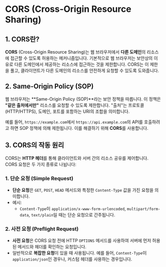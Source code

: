 # CORS (Cross-Origin Resource Sharing)

## 1. CORS란?

**CORS** (Cross-Origin Resource Sharing)는 웹 브라우저에서 **다른 도메인**의 리소스에 접근할 수 있도록 허용하는 메커니즘입니다. 기본적으로 웹 브라우저는 보안상의 이유로 다른 도메인에서 제공하는 리소스에 접근하는 것을 제한합니다. CORS는 이 제한을 풀고, 클라이언트가 다른 도메인의 리소스를 안전하게 요청할 수 있도록 도와줍니다.

## 2. Same-Origin Policy (SOP)

웹 브라우저는 **Same-Origin Policy (SOP)**라는 보안 정책을 따릅니다. 이 정책은 **"같은 출처에서만"** 리소스를 요청할 수 있도록 제한합니다. "출처"는 프로토콜(HTTP/HTTPS), 도메인, 포트를 포함하는 URI의 조합을 의미합니다.

예를 들어, `https://example.com`에서 `https://api.example.com`의 API를 호출하려고 하면 SOP 정책에 의해 제한됩니다. 이를 해결하기 위해 **CORS**를 사용합니다.

## 3. CORS의 작동 원리

CORS는 **HTTP 헤더**를 통해 클라이언트와 서버 간의 리소스 공유를 제어합니다. CORS 요청은 두 가지 종류로 나뉩니다:

### 1. 단순 요청 (Simple Request)
- **단순 요청**은 `GET`, `POST`, `HEAD` 메서드와 특정한 `Content-Type` 값을 가진 요청을 의미합니다.
- 예시:
  - `Content-Type`이 `application/x-www-form-urlencoded`, `multipart/form-data`, `text/plain`일 때는 단순 요청으로 간주됩니다.

### 2. 사전 요청 (Preflight Request)
- **사전 요청**은 CORS 요청 전에 HTTP `OPTIONS` 메서드를 사용하여 서버에 먼저 허용된 메서드와 헤더를 확인하는 요청입니다.
- 일반적으로 **복잡한 요청**이 있을 때 사용됩니다. 예를 들어, `Content-Type`이 `application/json`인 경우나, 커스텀 헤더를 사용하는 경우입니다.
